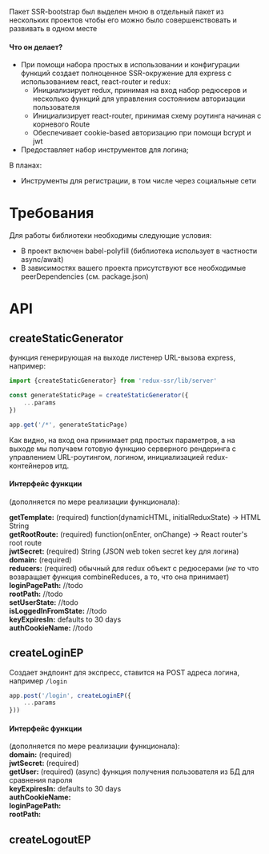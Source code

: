 Пакет SSR-bootstrap был выделен мною в отдельный пакет из нескольких проектов чтобы его можно было 
совершенствовать и развивать в одном месте

#### Что он делает?

* При помощи набора простых в использовании и конфигурации функций создает полноценное SSR-окружение
для express с использованием react, react-router и redux:
  * Инициализирует redux, принимая на вход набор редюсеров и несколько функций для управления 
  состоянием авторизации пользователя
  * Инициализирует react-router, принимая схему роутинга начиная с корневого Route
  * Обеспечивает cookie-based авторизацию при помощи bcrypt и jwt
* Предоставляет набор инструментов для логина;

В планах: 

* Инструменты для регистрации, в том числе через социальные сети 

# Требования
Для работы библиотеки необходимы следующие условия:
* В проект включен babel-polyfill (библиотека использует в частности async/await)
* В зависимостях вашего проекта присутствуют все необходимые peerDependencies (см. package.json)

# API 

## createStaticGenerator
функция генерирующая на выходе листенер URL-вызова express, например:
```javascript
import {createStaticGenerator} from 'redux-ssr/lib/server'

const generateStaticPage = createStaticGenerator({
    ...params
})

app.get('/*', generateStaticPage)
```
Как видно, на вход она принимает ряд простых параметров, а на выходе мы получаем готовую функцию
серверного рендеринга с управлением URL-роутингом, логином, инициализацией redux-контейнеров итд.

#### Интерфейс функции 
(дополняется по мере реализации функционала):

**getTemplate:** (required) function(dynamicHTML, initialReduxState) -> HTML String  
**getRootRoute:** (required) function(onEnter, onChange) -> React router's root route  
**jwtSecret:** (required) String (JSON web token secret key для логина)  
**domain:** (required)  
**reducers:** (required) обычный для redux объект с редюсерами (_не_ то что возвращает функция combineReduces, а то, 
что она принимает)  
**loginPagePath:** //todo  
**rootPath:** //todo   
**setUserState:** //todo   
**isLoggedInFromState:** //todo   
**keyExpiresIn:** defaults to 30 days  
**authCookieName:** //todo

## createLoginEP
Создает эндпоинт для экспресс, ставится на POST адреса логина, например `/login`
```javascript
app.post('/login', createLoginEP({
    ...params
}))
```

#### Интерфейс функции 
(дополняется по мере реализации функционала):  
**domain:** (required)  
**jwtSecret:** (required)  
**getUser:** (required) (async) функция получения пользователя из БД для сравнения пароля  
**keyExpiresIn:** defaults to 30 days  
**authCookieName:**  
**loginPagePath:**  
**rootPath:** 

## createLogoutEP 
